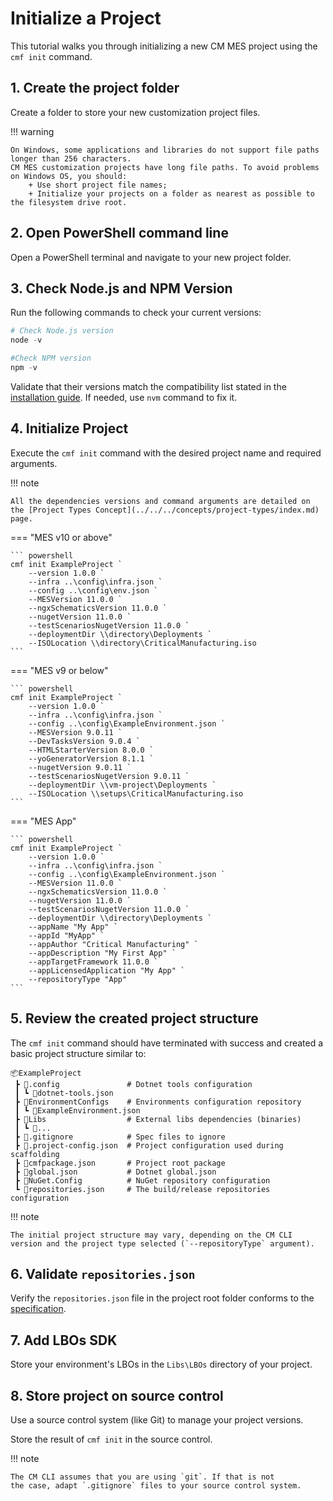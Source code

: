 # Initialize a Project

This tutorial walks you through initializing a new CM MES project using the `cmf init` command.

## 1. Create the project folder

Create a folder to store your new customization project files.

!!! warning

    On Windows, some applications and libraries do not support file paths longer than 256 characters. 
    CM MES customization projects have long file paths. To avoid problems on Windows OS, you should:
        + Use short project file names;
        + Initialize your projects on a folder as nearest as possible to the filesystem drive root.

## 2. Open PowerShell command line

Open a PowerShell terminal and navigate to your new project folder.

## 3. Check Node.js and NPM Version

Run the following commands to check your current versions:

``` powershell
# Check Node.js version
node -v

#Check NPM version
npm -v
```

Validate that their versions match the compatibility list stated in the [installation guide](../../../../01-install/index.md).
If needed, use `nvm` command to fix it.

## 4. Initialize Project

Execute the `cmf init` command with the desired project name and required arguments.

!!! note

    All the dependencies versions and command arguments are detailed on the [Project Types Concept](../../../concepts/project-types/index.md) page.

=== "MES v10 or above"

    ``` powershell
    cmf init ExampleProject `
        --version 1.0.0 `
        --infra ..\config\infra.json `
        --config ..\config\env.json `
        --MESVersion 11.0.0 `
        --ngxSchematicsVersion 11.0.0 `
        --nugetVersion 11.0.0 `
        --testScenariosNugetVersion 11.0.0 `
        --deploymentDir \\directory\Deployments `
        --ISOLocation \\directory\CriticalManufacturing.iso
    ```

=== "MES v9 or below"

    ``` powershell
    cmf init ExampleProject `
        --version 1.0.0 `
        --infra ..\config\infra.json `
        --config ..\config\ExampleEnvironment.json `
        --MESVersion 9.0.11 `
        --DevTasksVersion 9.0.4 `
        --HTMLStarterVersion 8.0.0 `
        --yoGeneratorVersion 8.1.1 `
        --nugetVersion 9.0.11 `
        --testScenariosNugetVersion 9.0.11 `
        --deploymentDir \\vm-project\Deployments `
        --ISOLocation \\setups\CriticalManufacturing.iso
    ```

=== "MES App"

    ``` powershell
    cmf init ExampleProject `
        --version 1.0.0 `
        --infra ..\config\infra.json `
        --config ..\config\ExampleEnvironment.json `
        --MESVersion 11.0.0 `
        --ngxSchematicsVersion 11.0.0 `
        --nugetVersion 11.0.0 `
        --testScenariosNugetVersion 11.0.0 `
        --deploymentDir \\directory\Deployments `
        --appName "My App" `
        --appId "MyApp" `
        --appAuthor "Critical Manufacturing" `
        --appDescription "My First App" `
        --appTargetFramework 11.0.0 `
        --appLicensedApplication "My App" `
        --repositoryType "App"
    ```

## 5. Review the created project structure

The `cmf init` command should have terminated with success and created a basic project structure similar to:

```
📦ExampleProject
 ┣ 📂.config               # Dotnet tools configuration
 ┃ ┗ 📜dotnet-tools.json
 ┣ 📂EnvironmentConfigs    # Environments configuration repository
 ┃ ┗ 📜ExampleEnvironment.json
 ┣ 📂Libs                  # External libs dependencies (binaries)
 ┃ ┗ 📂...
 ┣ 📜.gitignore            # Spec files to ignore
 ┣ 📜.project-config.json  # Project configuration used during scaffolding
 ┣ 📜cmfpackage.json       # Project root package
 ┣ 📜global.json           # Dotnet global.json
 ┣ 📜NuGet.Config          # NuGet repository configuration
 ┗ 📜repositories.json     # The build/release repositories configuration
 ```

!!! note

    The initial project structure may vary, depending on the CM CLI
    version and the project type selected (`--repositoryType` argument).

## 6. Validate `repositories.json`

Verify the `repositories.json` file in the project root folder conforms to the [specification](../../../../03-explore/config-files/repositories.json/index.md).

## 7. Add LBOs SDK

Store your environment's LBOs in the `Libs\LBOs` directory of your project.

## 8. Store project on source control

Use a source control system (like Git) to manage your project versions.

Store the result of `cmf init` in the source control.

!!! note

    The CM CLI assumes that you are using `git`. If that is not
    the case, adapt `.gitignore` files to your source control system.
